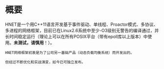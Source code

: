 # 概要

HNET是一个用C++11语言开发基于事件驱动、单线程、Proactor模式、多协议、多进程的网络框架，目前已在Linux2.6系统中至少-O3级别无警告的编译通过，并长时间稳定运行（理论上可以在所有POSIX平台（带有epoll库以上版本）中使用。**未测试，请慎用**！）。

```
HNET网络框架初衷是为了公司另一基础产品（动态负载均衡系统）而开发出的。

但经过不断优化和实战演变，如今已可独立发布。
```
